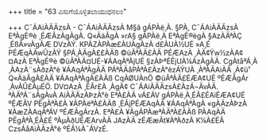 +++
title = "63 ಎಸುಗೆಯೊಳ್ಳಿತಲಾಯುಧನಲಂ"

+++
C¯ÁAiÀÄÄzsÀ - C¯ÁAiÀÄÄzsÀ M§â gÁPÀë¸À. §PÀ, C¯ÁAiÀÄÄzsÀ EªÀgÉ®è ¸ÉÆÃzÀgÀgÀ. Q«ÄäÃgÀ »rA§ gÁPÀë¸À EªÀgÉ®ègÀ §AzÀÄªÀÇ ¸ÉßÃ»vÀgÀÆ DVzÀÝ. KPÀZÀPÀæ£ÀUÀgÀzÀ d£ÀUÀ½UÉ »A¸É PÉÆqÀÄwÛzÀÝ §PÁ¸ÀÄgÀ££ÀÄß ©üÃªÀÄ£ÀÄ PÉÆAzÀ ¸ÀÄ¢Ýw½zÀA¢¤AzÀ EªÀgÉ®è ©üÃªÀÄ¤UÉ-¥ÁAqÀªÀjUÉ §zÀÞªÉÊjUÀ¼ÁzÀgÀÄ. CgÀtåªÁ¸À ¸ÀAzÀ¨sÀðzÀ°è ¥ÁAqÀªÀgÀÄ PÁªÀÄåPÀªÀ£ÀzÀ°èzÁÝUÀ ¸ÀªÀÄAiÀÄ ¸Á¢ü¹ Q«ÄäÃgÀ£ÀÄ ¥ÁAqÀªÀgÀ£ÀÄß CqÀØUÀnÖ ©üÃªÀÄ£ÉÆA¢UÉ ºÉÆÃgÁr ¸ÀvÀÛ£ÀµÉÖ. DV¤AzÀ ¸ÉÃr£À ¸ÀgÀ¢ C¯ÁAiÀÄÄzsÀ£ÀzÁ¬ÄvÀÄ. ªÀÄºÁ¨sÁgÀvÀ AiÀÄÄzÀÞzÀ°è EªÀ£ÀÄ vÁ£ÁV gÁPÀë¸À¸ÉÃ£ÉAiÉÆA¢UÉ ºÉÆÃV PËgÀªÀ£À ¥ÀPÀëªÀ£ÀÄß ¸ÉÃjPÉÆAqÀÄ ¥ÁAqÀªÀgÀ «gÀÄzÀÞzÀ ¥ÀæZÀAqÀªÁV ºÉÆÃgÁrzÀ. EªÀ£À ¥ÀgÁPÀæªÀÄªÀ£ÀÄß PÀAqÀÄ PËgÀªÀ¸ÉÃ£É ºÀµÀðUÉÆArvÀÄ JAzÀÄ zÉÆæÃt¥ÀªÀðzÀ K¼À£ÉÃ CzsÁåAiÀÄzÀ°è ºÉÃ¼À¯ÁVzÉ.